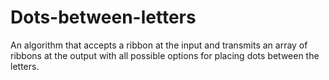 # Dots-between-letters
An algorithm that accepts a ribbon at the input and transmits an array of ribbons at the output with all possible options for placing dots between the letters.
